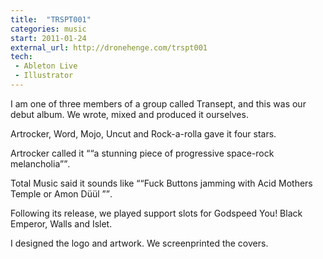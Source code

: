 ```yaml
---
title:  "TRSPT001"
categories: music
start: 2011-01-24
external_url: http://dronehenge.com/trspt001
tech: 
 - Ableton Live
 - Illustrator
---
```

I am one of three members of a group called Transept, and this was our debut album. We wrote, mixed and produced it ourselves. 

Artrocker, Word, Mojo, Uncut and Rock-a-rolla gave it four stars. 

Artrocker called it <q>“a stunning piece of progressive space-rock melancholia”</q>.

Total Music said it sounds like <q>“Fuck Buttons jamming with Acid Mothers Temple or Amon Düül ”</q>.

Following its release, we played support slots for Godspeed You! Black Emperor, Walls and Islet.

I designed the <a data-fancy-content="transept-trspt001">logo and artwork</a>. We screenprinted the covers. 

<div class="fancy-content" id="transept-trspt001">
  <img data-src="/image/transept_trspt001_front.png" alt="" />
  <img data-src="/image/transept_trspt001_back.png" alt="" />
  <img data-src="/image/transept_trspt001_rmx.png" alt="" />
</div>
